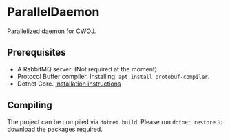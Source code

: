 # ParallelDaemon
Parallelized daemon for CWOJ.

## Prerequisites
* A RabbitMQ server. (Not required at the moment)
* Protocol Buffer compiler. Installing: `apt install protobuf-compiler`.
* Dotnet Core. [Installation instructions](https://www.microsoft.com/net/core)

## Compiling
The project can be compiled via `dotnet build`. Please run `dotnet restore` to download the packages required.
